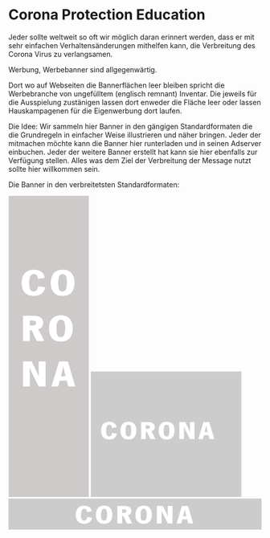 # Corona Protection Education

Jeder sollte weltweit so oft wir möglich daran erinnert werden, dass er mit sehr einfachen Verhaltensänderungen mithelfen kann, die Verbreitung des Corona Virus zu verlangsamen.

Werbung, Werbebanner sind allgegenwärtig.

Dort wo auf Webseiten die Bannerflächen leer bleiben spricht die Werbebranche von ungefülltem (englisch remnant) Inventar. Die jeweils für die Ausspielung zustänigen lassen dort enweder die Fläche leer oder lassen Hauskampagenen für die Eigenwerbung dort laufen.

Die Idee:
Wir sammeln hier Banner in den gängigen Standardformaten die die Grundregeln in einfacher Weise illustrieren und näher bringen. Jeder der mitmachen möchte kann die Banner hier runterladen und in seinen Adserver einbuchen. Jeder der weitere Banner erstellt hat kann sie hier ebenfalls zur Verfügung stellen. Alles was dem Ziel der Verbreitung der Message nutzt sollte hier willkommen sein.

Die Banner in den verbreitetsten Standardformaten:

![Banner](https://github.com/corono2020/corono/blob/master/ressources/coroNO_banner_160x600/GIF_Banner_160x600/images/_banner_160x600_Artboard-01.gif?raw=true)
![Banner](https://github.com/corono2020/corono/blob/master/ressources/coroNO_banner_300x250/GIF_banner_300x250/images/_banner_300x250_Artboard-01.gif?raw=true)
![Banner](https://github.com/corono2020/corono/blob/master/ressources/coroNO_banner_728x90/GIF_Banner_728x90/images/coroNO_banner_728x90_Artboard-01.gif?raw=true)